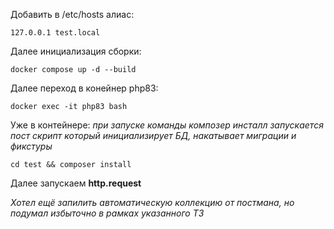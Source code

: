Добавить в /etc/hosts алиас:

```
127.0.0.1 test.local
```

Далее инициализация сборки:

```
docker compose up -d --build
```

Далее переход в конейнер php83:

```
docker exec -it php83 bash
```

Уже в контейнере:
_при запуске команды композер инсталл запускается пост скрипт который инициализирует БД, накатывает миграции и фикстуры_

```
cd test && composer install
```

Далее запускаем **http.request**

_Хотел ещё запилить автоматическую коллекцию от постмана, но подумал избыточно в рамках указанного ТЗ_